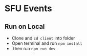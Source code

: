 # SFU Events
## Run on Local
* Clone and `cd client` into folder
* Open terminal and run `npm install`
* Then run `npm run dev`

